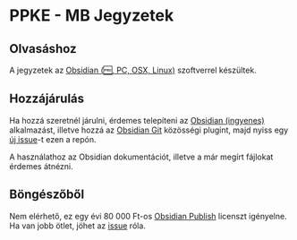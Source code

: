 # PPKE - MB Jegyzetek

## Olvasáshoz

A jegyzetek az [Obsidian (🆓, PC, OSX, Linux)](https://obsidian.md) szoftverrel készültek.

## Hozzájárulás

Ha hozzá szeretnél járulni, érdemes telepíteni az [Obsidian (ingyenes)](https://obsidian.md) alkalmazást,
illetve hozzá az [Obsidian Git](obsidian://show-plugin?id=obsidian-git) közösségi plugint, majd nyiss egy [új issue](https://github.com/Krisztiaan/ppke/issues/new?assignees=krisztiaan&labels=collaborator&template=new_contributor.yaml&title=Szerkesztő+engedélykérés)-t ezen a repón.

A használathoz az Obsidian dokumentációt, illetve a már megírt fájlokat érdemes átnézni.

## Böngészőből

Nem elérhető, ez egy évi 80 000 Ft-os [Obsidian Publish](https://obsidian.md/pricing) licenszt igényelne.
Ha van jobb ötlet, jöhet az [issue](https://github.com/Krisztiaan/ppke/issues/new) róla.
